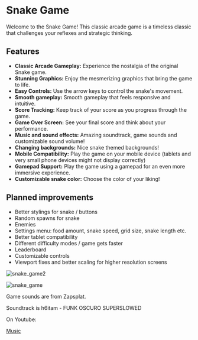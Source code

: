 # Snake Game

Welcome to the Snake Game! This classic arcade game is a timeless classic that challenges your reflexes and strategic thinking.

## Features

- **Classic Arcade Gameplay:** Experience the nostalgia of the original Snake game.
- **Stunning Graphics:** Enjoy the mesmerizing graphics that bring the game to life.
- **Easy Controls:** Use the arrow keys to control the snake's movement.
- **Smooth gameplay:** Smooth gameplay that feels responsive and intuitive.
- **Score Tracking:** Keep track of your score as you progress through the game.
- **Game Over Screen:** See your final score and think about your performance.
- **Music and sound effects:** Amazing soundtrack, game sounds and customizable sound volume!
- **Changing backgrounds:** Nice snake themed backgrounds!
- **Mobile Compatibility:** Play the game on your mobile device (tablets and very small phone devices might not display correctly)
- **Gamepad Support:** Play the game using a gamepad for an even more immersive experience.
- **Customizable snake color:** Choose the color of your liking!

## Planned improvements

* Better stylings for snake / buttons
* Random spawns for snake
* Enemies
* Settings menu: food amount, snake speed, grid size, snake length etc.
* Better tablet compatibility
* Different difficulty modes / game gets faster
* Leaderboard
* Customizable controls
* Viewport fixes and better scaling for higher resolution screens

![snake_game2](https://github.com/user-attachments/assets/67f92ca1-3c2f-4061-a68d-472d3be7adbc)


![snake_game](https://github.com/user-attachments/assets/3d1b71c4-b47f-4c88-9c7c-94a64268d78b)

Game sounds are from Zapsplat.

Soundtrack is h6itam - FUNK OSCURO SUPERSLOWED

On Youtube:

<a href="https://www.youtube.com/watch?v=xmRVFNv_DGs">Music</a>
